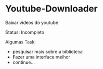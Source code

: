 # Youtube-Downloader
Baixar videos do youtube

Status: Incompleto

Algumas Task:
- pesquisar mais sobre a biblioteca
- Fazer uma interface melhor
- continue...

 
